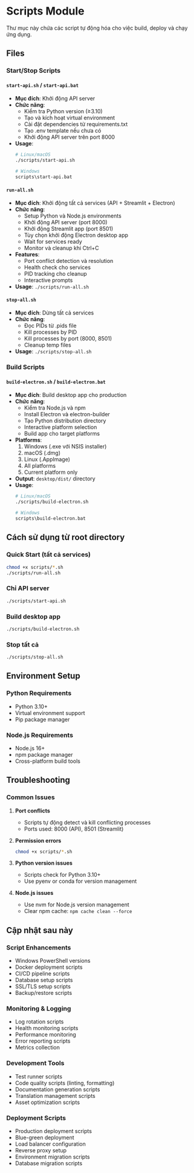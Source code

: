 # Scripts Module

Thư mục này chứa các script tự động hóa cho việc build, deploy và chạy ứng dụng.

## Files

### Start/Stop Scripts

#### `start-api.sh` / `start-api.bat`
- **Mục đích**: Khởi động API server
- **Chức năng**:
  - Kiểm tra Python version (≥3.10)
  - Tạo và kích hoạt virtual environment
  - Cài đặt dependencies từ requirements.txt
  - Tạo .env template nếu chưa có
  - Khởi động API server trên port 8000
- **Usage**: 
  ```bash
  # Linux/macOS
  ./scripts/start-api.sh
  
  # Windows
  scripts\start-api.bat
  ```

#### `run-all.sh`
- **Mục đích**: Khởi động tất cả services (API + Streamlit + Electron)
- **Chức năng**:
  - Setup Python và Node.js environments
  - Khởi động API server (port 8000)
  - Khởi động Streamlit app (port 8501)
  - Tùy chọn khởi động Electron desktop app
  - Wait for services ready
  - Monitor và cleanup khi Ctrl+C
- **Features**:
  - Port conflict detection và resolution
  - Health check cho services
  - PID tracking cho cleanup
  - Interactive prompts
- **Usage**: `./scripts/run-all.sh`

#### `stop-all.sh`
- **Mục đích**: Dừng tất cả services
- **Chức năng**:
  - Đọc PIDs từ .pids file
  - Kill processes by PID
  - Kill processes by port (8000, 8501)
  - Cleanup temp files
- **Usage**: `./scripts/stop-all.sh`

### Build Scripts

#### `build-electron.sh` / `build-electron.bat`
- **Mục đích**: Build desktop app cho production
- **Chức năng**:
  - Kiểm tra Node.js và npm
  - Install Electron và electron-builder
  - Tạo Python distribution directory
  - Interactive platform selection
  - Build app cho target platforms
- **Platforms**:
  1. Windows (.exe với NSIS installer)
  2. macOS (.dmg)
  3. Linux (.AppImage)
  4. All platforms
  5. Current platform only
- **Output**: `desktop/dist/` directory
- **Usage**: 
  ```bash
  # Linux/macOS
  ./scripts/build-electron.sh
  
  # Windows
  scripts\build-electron.bat
  ```

## Cách sử dụng từ root directory

### Quick Start (tất cả services)
```bash
chmod +x scripts/*.sh
./scripts/run-all.sh
```

### Chỉ API server
```bash
./scripts/start-api.sh
```

### Build desktop app
```bash
./scripts/build-electron.sh
```

### Stop tất cả
```bash
./scripts/stop-all.sh
```

## Environment Setup

### Python Requirements
- Python 3.10+
- Virtual environment support
- Pip package manager

### Node.js Requirements
- Node.js 16+
- npm package manager
- Cross-platform build tools

## Troubleshooting

### Common Issues

1. **Port conflicts**
   - Scripts tự động detect và kill conflicting processes
   - Ports used: 8000 (API), 8501 (Streamlit)

2. **Permission errors**
   ```bash
   chmod +x scripts/*.sh
   ```

3. **Python version issues**
   - Scripts check for Python 3.10+
   - Use pyenv or conda for version management

4. **Node.js issues**
   - Use nvm for Node.js version management
   - Clear npm cache: `npm cache clean --force`

## Cập nhật sau này

### Script Enhancements
- Windows PowerShell versions
- Docker deployment scripts
- CI/CD pipeline scripts
- Database setup scripts
- SSL/TLS setup scripts
- Backup/restore scripts

### Monitoring & Logging
- Log rotation scripts
- Health monitoring scripts
- Performance monitoring
- Error reporting scripts
- Metrics collection

### Development Tools
- Test runner scripts
- Code quality scripts (linting, formatting)
- Documentation generation scripts
- Translation management scripts
- Asset optimization scripts

### Deployment Scripts
- Production deployment scripts
- Blue-green deployment
- Load balancer configuration
- Reverse proxy setup
- Environment migration scripts
- Database migration scripts
